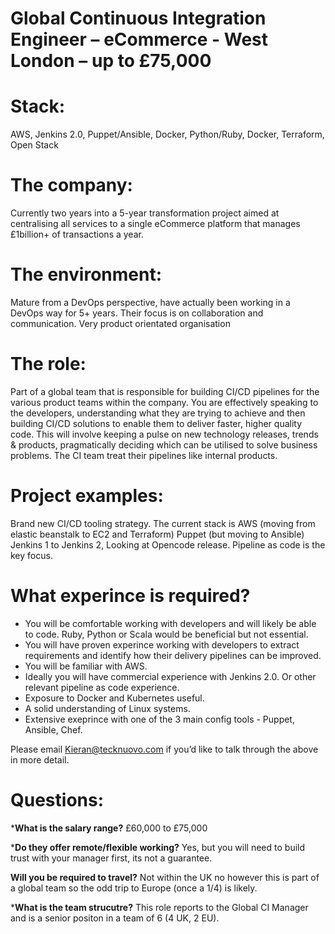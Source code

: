 # Global Continuous Integration Engineer – eCommerce - West London – up to £75,000 

# Stack: 
AWS, Jenkins 2.0, Puppet/Ansible, Docker, Python/Ruby, Docker, Terraform, Open Stack

# The company: 
Currently two years into a 5-year transformation project aimed at centralising all services to a single eCommerce platform that manages £1billion+ of transactions a year.

# The environment: 
Mature from a DevOps perspective, have actually been working in a DevOps way for 5+ years. Their focus is on collaboration and communication. Very product orientated organisation

# The role: 
Part of a global team that is responsible for building CI/CD pipelines for the various product teams within the company. You are effectively speaking to the developers, understanding what they are trying to achieve and then building CI/CD solutions to enable them to deliver faster, higher quality code. This will involve keeping a pulse on new technology releases, trends & products, pragmatically deciding which can be utilised to solve business problems. The CI team treat their pipelines like internal products.

# Project examples: 
Brand new CI/CD tooling strategy. The current stack is AWS (moving from elastic beanstalk to EC2 and Terraform) Puppet (but moving to Ansible) Jenkins 1 to Jenkins 2, Looking at Opencode release. Pipeline as code is the key focus.

# What experince is required?
- You will be comfortable working with developers and will likely be able to code. Ruby, Python or Scala would be beneficial but not essential.
- You will have proven experince working with developers to extract requirements and identify how their delivery pipelines can be improved.
- You will be familiar with AWS.
- Ideally you will have commercial experience with Jenkins 2.0. Or other relevant pipeline as code experience. 
- Exposure to Docker and Kubernetes useful.
- A solid understanding of Linux systems. 
- Extensive exeprince with one of the 3 main config tools - Puppet, Ansible, Chef.

Please email Kieran@tecknuovo.com if you’d like to talk through the above in more detail.

# Questions:
***What is the salary range?**
£60,000 to £75,000

***Do they offer remote/flexible working?**
Yes, but you will need to build trust with your manager first, its not a guarantee.

**Will you be required to travel?** 
Not within the UK no however this is part of a global team so the odd trip to Europe (once a 1/4) is likely.

***What is the team strucutre?**
This role reports to the Global CI Manager and is a senior positon in a team of 6 (4 UK, 2 EU). 
